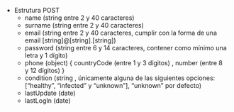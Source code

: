 - Estrutura POST
  - name (string entre 2 y 40 caracteres)
  - surname (string entre 2 y 40 caracteres)
  - email (string entre 2 y 40 caracteres, cumplir con la forma de una email [string]@[string].[string])
  - password (string entre 6 y 14 caracteres, contener como mínimo una letra y 1 dígito)
  - phone (object) { countryCode (entre 1 y 3 dígitos) , number (entre 8 y 12 dígitos) }
  - condition (string , únicamente alguna de las siguientes opciones: [“healthy”, “infected” y “unknown”], “unknown” por defecto)
  - lastUpdate (date)
  - lastLogIn (date)
